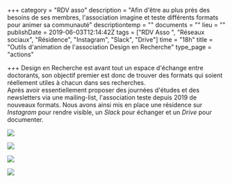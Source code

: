 +++
category = "RDV asso"
description = "Afin d'être au plus près des besoins de ses membres, l'association imagine et teste différents formats pour animer sa communauté"
descriptiontemp = ""
documents = ""
lieu = ""
publishDate = 2019-06-03T12:14:42Z
tags = ["RDV Asso ", "Réseaux sociaux", "Résidence", "Instagram", "Slack", "Drive"]
time = "18h"
title = "Outils d'animation de l'association Design en Recherche"
type_page = "actions"

+++
Design en Recherche est avant tout un espace d'échange entre doctorants, son objectif premier est donc de trouver des formats qui soient réellement utiles à chacun dans ses recherches.   
Après avoir essentiellement proposer des journées d'études et des newsletters via une mailing-list, l'association teste depuis 2019 de nouveaux formats. Nous avons ainsi mis en place une résidence sur _Instagram_ pour rendre visible, un _Slack_ pour échanger et un _Drive_ pour documenter.

![](/images/capture-d-ecran-2020-10-02-a-14-11-07.png)

![](/images/capture-d-ecran-2020-10-02-a-14-11-25.png)

![](/images/capture-d-ecran-2020-10-02-a-14-11-39.png)

![](/images/capture-d-ecran-2020-10-02-a-14-11-59.png)